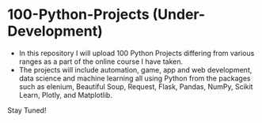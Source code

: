 # 100-Python-Projects (Under- Development)
- In this repository I will upload 100 Python Projects differing from various ranges as a part of the online course I have taken. 
- The projects will include automation, game, app and web development, data science and machine learning all using Python from the packages such as elenium, Beautiful Soup, Request, Flask, Pandas, NumPy, Scikit Learn, Plotly, and Matplotlib.

Stay Tuned!
